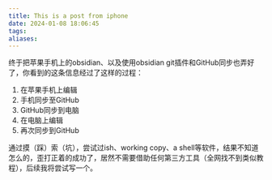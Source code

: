 ```yaml
---
title: This is a post from iphone
date: 2024-01-08 18:06:45
tags: 
aliases:
---
```

终于把苹果手机上的obsidian、以及使用obsidian git插件和GitHub同步也弄好了，你看到的这条信息经过了这样的过程：
1. 在苹果手机上编辑
2. 手机同步至GitHub
3. GitHub同步到电脑
4. 在电脑上编辑
5. 再次同步到GitHub

通过摸（踩）索（坑），尝试过ish、working copy、a shell等软件，结果不知道怎么的，歪打正着的成功了，居然不需要借助任何第三方工具（全网找不到类似教程），后续我将尝试写一个。


